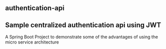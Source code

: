 ## authentication-api
## Sample centralized authentication api using JWT

A Spring Boot Project to demonstrate some of the advantages of using the micro service architecture
